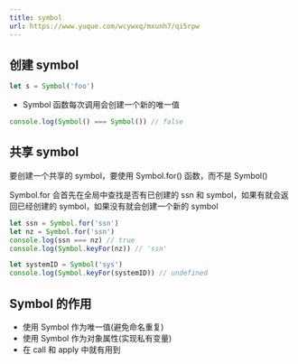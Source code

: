```yaml
---
title: symbol
url: https://www.yuque.com/wcywxq/mxunh7/qi5rpw
---
```


<a name="T8XSk"></a>

## 创建 symbol

```javascript
let s = Symbol('foo')
```

- Symbol 函数每次调用会创建一个新的唯一值

```javascript
console.log(Symbol() === Symbol()) // false
```

<a name="eFh6j"></a>

## 共享 symbol

要创建一个共享的 symbol，要使用 Symbol.for() 函数，而不是 Symbol()

Symbol.for 会首先在全局中查找是否有已创建的 ssn 和 symbol，如果有就会返回已经创建的 symbol，如果没有就会创建一个新的 symbol

```javascript
let ssn = Symbol.for('ssn')
let nz = Symbol.for('ssn')
console.log(ssn === nz) // true
console.log(Symbol.keyFor(nz)) // 'ssn'

let systemID = Symbol('sys')
console.log(Symbol.keyFor(systemID)) // undefined
```

<a name="KeWHv"></a>

## Symbol 的作用

- 使用 Symbol 作为唯一值(避免命名重复)
- 使用 Symbol 作为对象属性(实现私有变量)
- 在 call 和 apply 中就有用到
